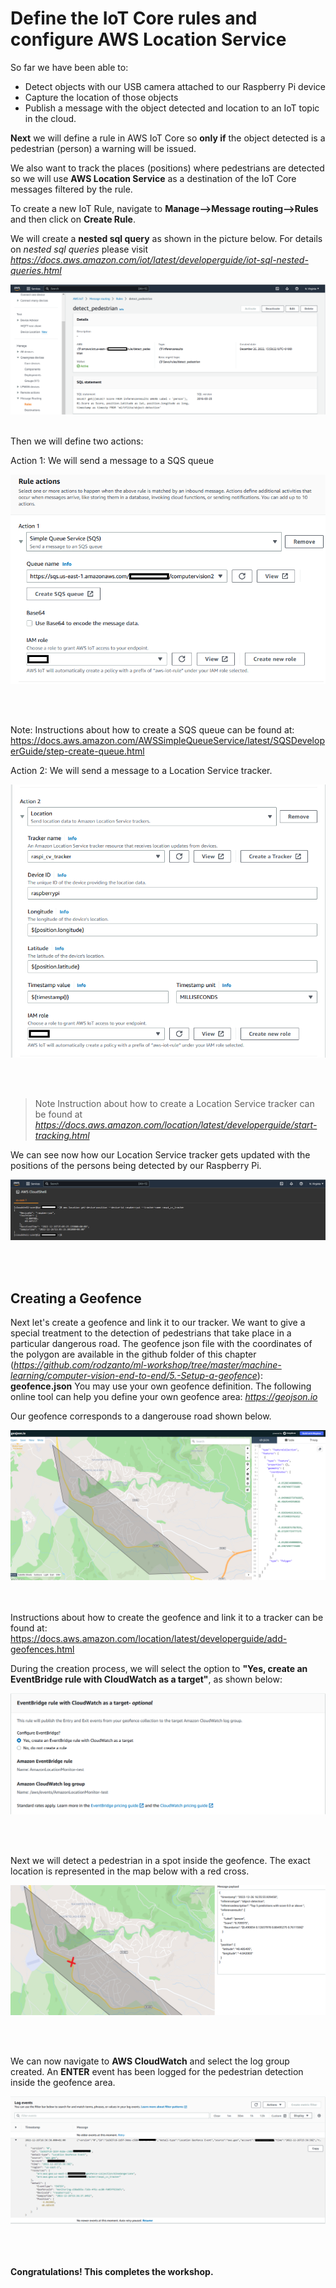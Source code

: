 # Define the IoT Core rules and configure AWS Location Service


So far we have been able to: 
 * Detect objects with our USB camera attached to our Raspberry Pi device
 * Capture the location of those objects 
 * Publish a message with the object detected and location to an IoT topic in the cloud.

**Next** we will define a rule in AWS IoT Core so **only if** the object detected is a pedestrian (person) a warning will be issued. 

We also want to track the places (positions) where pedestrians are detected so we will use  **AWS Location Service** as a destination of the IoT Core messages filtered by the rule.

To create a new IoT Rule, navigate to **Manage-->Message routing-->Rules** and then click on **Create Rule**.

We will create a **nested sql query** as shown in the picture below. 
For details on *nested sql queries* please visit *https://docs.aws.amazon.com/iot/latest/developerguide/iot-sql-nested-queries.html*



![nested query for the IoT rule](iot_rule.png)
<br/><br/>

Then we will define two actions: 

Action 1: We will send a message to a SQS queue


![Send to SQS](action1.png)

<br/><br/>

Note: Instructions about how to create a SQS queue can be found at: https://docs.aws.amazon.com/AWSSimpleQueueService/latest/SQSDeveloperGuide/step-create-queue.html

Action 2: We will send a message to a Location Service tracker. 

![Send to Location Service](action2.png)

<br/><br/>

>Note Instruction about how to create a Location Service tracker can be found at *https://docs.aws.amazon.com/location/latest/developerguide/start-tracking.html*


We can see now how our Location Service tracker gets updated with the positions of the persons being detected by our Raspberry Pi.


![Track position person](cli_tracker.png)

<br/><br/>

## **Creating a Geofence**
Next let's create a geofence and link it to our tracker. We want to give a special treatment to the detection of pedestrians that take place in a particular dangerous road.
The geofence json file with the coordinates of the polygon are available in the github folder of this chapter (*https://github.com/rodzanto/ml-workshop/tree/master/machine-learning/computer-vision-end-to-end/5.-Setup-a-geofence*): **geofence.json**
You may use your own geofence definition. The following online tool can help you define your own geofence area: *https://geojson.io*

Our geofence corresponds to a dangerouse road shown below.

![Geofence](geofence.png)

<br/><br/>
Instructions about how to create the geofence and link it to a tracker can be found at: https://docs.aws.amazon.com/location/latest/developerguide/add-geofences.html

During the creation process, we will select the option to **"Yes, create an EventBridge rule with CloudWatch as a target"**, as shown below: 

![EventBridge](event_bridge.png)

<br/><br/>

Next we will detect a pedestrian in a spot inside the geofence. The exact location is represented in the map below with a red cross.


![Pedestrian detected in dangerous road](enter_event_map.png)

<br/><br/>

We can now navigate to **AWS CloudWatch** and select the log group created. 
An **ENTER** event has been logged for the pedestrian detection inside the geofence area.

![CloudWatch](cloud_watch.png)
<br/><br/>
<br/><br/>

**Congratulations! This completes the workshop.** 